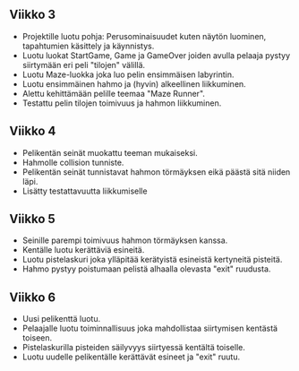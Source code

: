 ## Viikko 3
* Projektille luotu pohja: Perusominaisuudet kuten näytön luominen, tapahtumien käsittely ja käynnistys.
* Luotu luokat StartGame, Game ja GameOver joiden avulla pelaaja pystyy siirtymään eri peli "tilojen" välillä.
* Luotu Maze-luokka joka luo pelin ensimmäisen labyrintin.
* Luotu ensimmäinen hahmo ja (hyvin) alkeellinen liikkuminen.
* Alettu kehittämään pelille teemaa "Maze Runner".
* Testattu pelin tilojen toimivuus ja hahmon liikkuminen.

## Viikko 4
* Pelikentän seinät muokattu teeman mukaiseksi.
* Hahmolle collision tunniste.
* Pelikentän seinät tunnistavat hahmon törmäyksen eikä päästä sitä niiden läpi.
* Lisätty testattavuutta liikkumiselle

## Viikko 5
* Seinille parempi toimivuus hahmon törmäyksen kanssa.
* Kentälle luotu kerättäviä esineitä.
* Luotu pistelaskuri joka ylläpitää kerätyistä esineistä kertyneitä pisteitä.
* Hahmo pystyy poistumaan pelistä alhaalla olevasta "exit" ruudusta.

## Viikko 6
* Uusi pelikenttä luotu.
* Pelaajalle luotu toiminnallisuus joka mahdollistaa siirtymisen kentästä toiseen.
* Pistelaskurilla pisteiden säilyvyys siirtyessä kentältä toiselle.
* Luotu uudelle pelikentälle kerättävät esineet ja "exit" ruutu.
